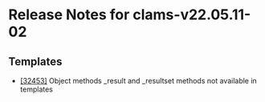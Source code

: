 
# Release Notes for clams-v22.05.11-02

## Templates

- [[32453]](http://bugs.koha-community.org/bugzilla3/show_bug.cgi?id=32453) Object methods _result and _resultset methods not available in templates


